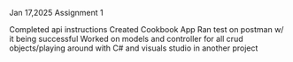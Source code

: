 Jan 17,2025 Assignment 1

Completed api instructions 
Created Cookbook App
Ran test on postman w/ it being successful
Worked on models and controller for all crud objects/playing around with C# and visuals studio in another project
